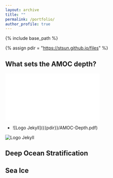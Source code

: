 ```yaml
---
layout: archive
title: ""
permalink: /portfolio/
author_profile: true
---
```


{% include base_path %}

{% assign pdir = "https://stsun.github.io/files" %}

## What sets the AMOC depth?
![AMOC]({{pdir}}/AMOC-Depth.pdf)
<ul>
<li  markdown="1">
![Logo Jekyll]({{pdir}}/AMOC-Depth.pdf)
</li>
</ul>

![Logo Jekyll](http://memofil.github.io/assets/images/categories/jekyll-logo.png)

## Deep Ocean Stratification


## Sea Ice

